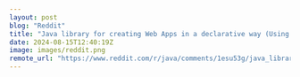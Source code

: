 ```yaml
---
layout: post
blog: "Reddit"
title: "Java library for creating Web Apps in a declarative way (Using HTMX btw)"
date: 2024-08-15T12:40:19Z
image: images/reddit.png
remote_url: "https://www.reddit.com/r/java/comments/1esu53g/java_library_for_creating_web_apps_in_a/"
---
```

